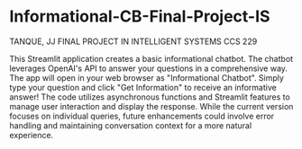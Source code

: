 # Informational-CB-Final-Project-IS
TANQUE, JJ FINAL PROJECT IN INTELLIGENT SYSTEMS CCS 229

This Streamlit application creates a basic informational chatbot. The chatbot leverages OpenAI's API to answer your questions in a comprehensive way. The app will open in your web browser as "Informational Chatbot". Simply type your question and click "Get Information" to receive an informative answer! The code utilizes asynchronous functions and Streamlit features to manage user interaction and display the response. While the current version focuses on individual queries, future enhancements could involve error handling and maintaining conversation context for a more natural experience.
